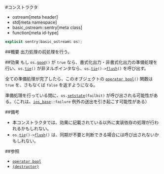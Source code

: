 #コンストラクタ
* ostream[meta header]
* std[meta namespace]
* basic_ostream::sentry[meta class]
* function[meta id-type]

```cpp
explicit sentry(basic_ostream& os);
```

##概要
出力処理の前処理を行う。

##効果
もし `os.`[`good`](../../../ios/basic_ios/good.md)`()` が `true` なら、書式化出力・非書式化出力の準備処理を行い、`os.`[`tie`](i../../../ios/basic_ios/tie.md.nolink)`()` が非ヌルポインタなら、`os.`[`tie`](i../../../ios/basic_ios/tie.md.nolink)`()->`[`flush`](../flush.md.nolink)`()` を呼び出す。

全ての準備処理が完了したら、このオブジェクトの [`operator bool`](op_bool.md)`()` 関数は `true` を、さもなくば `false` を返すようになる。

準備処理を行っている間に、`os.`[`setstate`](../../../ios/basic_ios/setstate.md)`(failbit)` が呼び出される可能性がある。（これは、[`ios_base`](../../../ios/ios_base.md)`::failure` 例外の送出を引き起こす可能性がある）

##備考
- 本コンストラクタでは、効果に記載されている以外に実装依存の処理が行われるかもしれない。
- `os.`[`tie`](i../../../ios/basic_ios/tie.md.nolink)`()->`[`flush`](../flush.md.nolink)`()` は、同期が不要と判断できる場合には呼び出されないかもしれない。


##参照
- [`operator bool`](op_bool.md)
- [`(destructor)`](op_destructor.md)
